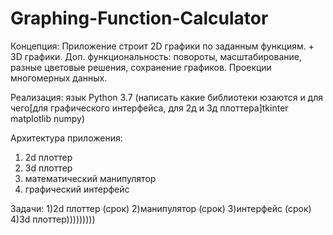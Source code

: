 # Graphing-Function-Calculator
Концепция: 
    Приложение строит 2D графики по заданным функциям. + 3D графики. Доп. функциональность: повороты, масштабирование, разные цветовые решения, сохранение графиков. Проекции многомерных данных.
    
Реализация: 
    язык Python 3.7 (написать какие библиотеки юзаются и для чего[для графического интерфейса, для 2д и 3д плоттера]tkinter matplotlib numpy)
    
Архитектура приложения: 
  1. 2d плоттер
  2. 3d плоттер
  3. математический манипулятор
  4. графический интерфейс
  
Задачи:
    1)2d плоттер (срок)
    2)манипулятор (срок)
    3)интерфейс (срок)
    4)3d плоттер)))))))))
